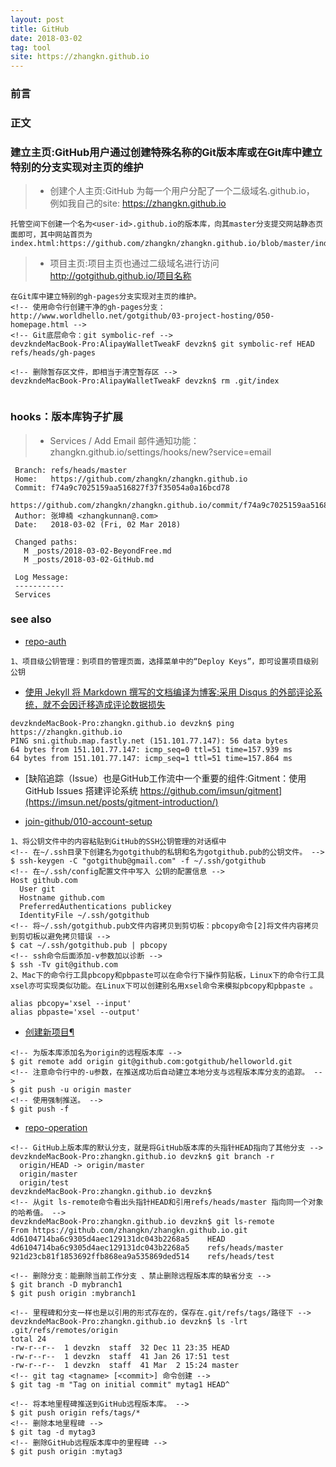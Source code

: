 ```yaml
---
layout: post
title: GitHub
date: 2018-03-02
tag: tool
site: https://zhangkn.github.io
---
```


### 前言




### 正文

### 建立主页:GitHub用户通过创建特殊名称的Git版本库或在Git库中建立特别的分支实现对主页的维护

>* 创建个人主页:GitHub 为每一个用户分配了一个二级域名<user-id>.github.io， 例如我自己的site: https://zhangkn.github.io
```
托管空间下创建一个名为<user-id>.github.io的版本库，向其master分支提交网站静态页面即可，其中网站首页为index.html:https://github.com/zhangkn/zhangkn.github.io/blob/master/index.html

```

>* 项目主页:项目主页也通过二级域名进行访问 http://gotgithub.github.io/项目名称
```
在Git库中建立特别的gh-pages分支实现对主页的维护。
<!-- 使用命令行创建干净的gh-pages分支：http://www.worldhello.net/gotgithub/03-project-hosting/050-homepage.html -->
<!-- Git底层命令：git symbolic-ref -->
devzkndeMacBook-Pro:AlipayWalletTweakF devzkn$ git symbolic-ref HEAD refs/heads/gh-pages

<!-- 删除暂存区文件，即相当于清空暂存区 -->
devzkndeMacBook-Pro:AlipayWalletTweakF devzkn$ rm .git/index


```





### hooks：版本库钩子扩展

>* Services / Add Email 邮件通知功能：zhangkn.github.io/settings/hooks/new?service=email 

```
 Branch: refs/heads/master
 Home:   https://github.com/zhangkn/zhangkn.github.io
 Commit: f74a9c7025159aa516827f37f35054a0a16bcd78
     https://github.com/zhangkn/zhangkn.github.io/commit/f74a9c7025159aa516827f37f35054a0a16bcd78
 Author: 张坤楠 <zhangkunnan@.com>
 Date:   2018-03-02 (Fri, 02 Mar 2018)

 Changed paths:
   M _posts/2018-03-02-BeyondFree.md
   M _posts/2018-03-02-GitHub.md

 Log Message:
 -----------
 Services
```

### see also
- [repo-auth](http://www.worldhello.net/gotgithub/03-project-hosting/030-repo-authz.html)
```
1、项目级公钥管理：到项目的管理页面，选择菜单中的“Deploy Keys”，即可设置项目级别公钥
```
- [使用 Jekyll 将 Markdown 撰写的文档编译为博客:采用 Disqus 的外部评论系统，就不会因迁移造成评论数据损失](https://zhangkn.github.io)
```
devzkndeMacBook-Pro:zhangkn.github.io devzkn$ ping https://zhangkn.github.io
PING sni.github.map.fastly.net (151.101.77.147): 56 data bytes
64 bytes from 151.101.77.147: icmp_seq=0 ttl=51 time=157.939 ms
64 bytes from 151.101.77.147: icmp_seq=1 ttl=51 time=157.864 ms
```

- [缺陷追踪（Issue）也是GitHub工作流中一个重要的组件:Gitment：使用 GitHub Issues 搭建评论系统 https://github.com/imsun/gitment](https://imsun.net/posts/gitment-introduction/)

- [join-github/010-account-setup](http://www.worldhello.net/gotgithub/02-join-github/010-account-setup.html)

```
1、将公钥文件中的内容粘贴到GitHub的SSH公钥管理的对话框中
<!-- 在~/.ssh目录下创建名为gotgithub的私钥和名为gotgithub.pub的公钥文件。 -->
$ ssh-keygen -C "gotgithub@gmail.com" -f ~/.ssh/gotgithub
<!-- 在~/.ssh/config配置文件中写入 公钥的配置信息 -->
Host github.com
  User git
  Hostname github.com
  PreferredAuthentications publickey
  IdentityFile ~/.ssh/gotgithub
<!-- 将~/.ssh/gotgithub.pub文件内容拷贝到剪切板：pbcopy命令[2]将文件内容拷贝到剪切板以避免拷贝错误 -->
$ cat ~/.ssh/gotgithub.pub | pbcopy
<!-- ssh命令后面添加-v参数加以诊断 -->
$ ssh -Tv git@github.com
2、Mac下的命令行工具pbcopy和pbpaste可以在命令行下操作剪贴板，Linux下的命令行工具xsel亦可实现类似功能。在Linux下可以创建别名用xsel命令来模拟pbcopy和pbpaste 。

alias pbcopy='xsel --input'
alias pbpaste='xsel --output'
```
- [创建新项目¶](http://www.worldhello.net/gotgithub/03-project-hosting/010-new-project.html)
```
<!-- 为版本库添加名为origin的远程版本库 -->
$ git remote add origin git@github.com:gotgithub/helloworld.git
<!-- 注意命令行中的-u参数，在推送成功后自动建立本地分支与远程版本库分支的追踪。 -->
$ git push -u origin master
<!-- 使用强制推送。 -->
$ git push -f
```
- [repo-operation](http://www.worldhello.net/gotgithub/03-project-hosting/020-repo-operation.html)

```
<!-- GitHub上版本库的默认分支，就是将GitHub版本库的头指针HEAD指向了其他分支 -->
devzkndeMacBook-Pro:zhangkn.github.io devzkn$ git branch -r
  origin/HEAD -> origin/master
  origin/master
  origin/test
devzkndeMacBook-Pro:zhangkn.github.io devzkn$ 
<!-- 从git ls-remote命令看出头指针HEAD和引用refs/heads/master 指向同一个对象的哈希值。 -->
devzkndeMacBook-Pro:zhangkn.github.io devzkn$ git ls-remote
From https://github.com/zhangkn/zhangkn.github.io.git
4d6104714ba6c9305d4aec129131dc043b2268a5	HEAD
4d6104714ba6c9305d4aec129131dc043b2268a5	refs/heads/master
921d23cb81f1853692ffb868ea9a535869ded514	refs/heads/test

<!-- 删除分支：能删除当前工作分支 、禁止删除远程版本库的缺省分支 -->
$ git branch -D mybranch1
$ git push origin :mybranch1

<!-- 里程碑和分支一样也是以引用的形式存在的，保存在.git/refs/tags/路径下 -->
devzkndeMacBook-Pro:zhangkn.github.io devzkn$ ls -lrt .git/refs/remotes/origin
total 24
-rw-r--r--  1 devzkn  staff  32 Dec 11 23:35 HEAD
-rw-r--r--  1 devzkn  staff  41 Jan 26 17:51 test
-rw-r--r--  1 devzkn  staff  41 Mar  2 15:24 master
<!-- git tag <tagname> [<commit>] 命令创建 -->
$ git tag -m "Tag on initial commit" mytag1 HEAD^

<!-- 将本地里程碑推送到GitHub远程版本库。 -->
$ git push origin refs/tags/*
<!-- 删除本地里程碑 -->
$ git tag -d mytag3
<!-- 删除GitHub远程版本库中的里程碑 -->
$ git push origin :mytag3

```